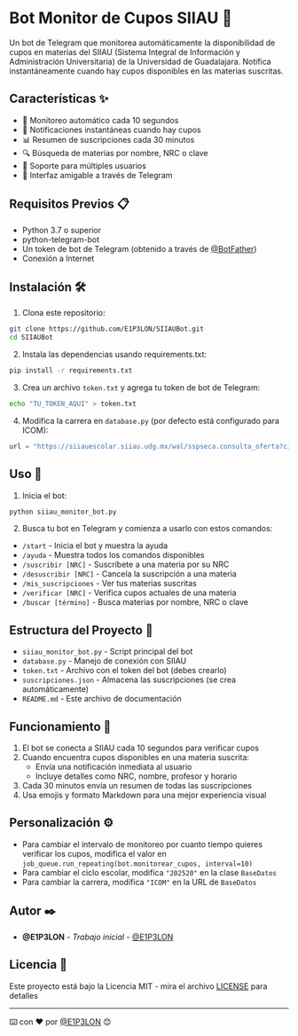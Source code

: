 # Bot Monitor de Cupos SIIAU 🤖

Un bot de Telegram que monitorea automáticamente la disponibilidad de cupos en materias del SIIAU (Sistema Integral de Información y Administración Universitaria) de la Universidad de Guadalajara. Notifica instantáneamente cuando hay cupos disponibles en las materias suscritas.

## Características ✨

- 🔄 Monitoreo automático cada 10 segundos
- 🔔 Notificaciones instantáneas cuando hay cupos
- 📊 Resumen de suscripciones cada 30 minutos
- 🔍 Búsqueda de materias por nombre, NRC o clave
- 👥 Soporte para múltiples usuarios
- 📱 Interfaz amigable a través de Telegram

## Requisitos Previos 📋

- Python 3.7 o superior
- python-telegram-bot
- Un token de bot de Telegram (obtenido a través de [@BotFather](https://t.me/botfather))
- Conexión a Internet

## Instalación 🛠️

1. Clona este repositorio:
```bash
git clone https://github.com/E1P3LON/SIIAUBot.git
cd SIIAUBot
```

2. Instala las dependencias usando requirements.txt:
```bash
pip install -r requirements.txt
```

3. Crea un archivo `token.txt` y agrega tu token de bot de Telegram:
```bash
echo "TU_TOKEN_AQUI" > token.txt
```

4. Modifica la carrera en `database.py` (por defecto está configurado para ICOM):
```python
url = "https://siiauescolar.siiau.udg.mx/wal/sspseca.consulta_oferta?ciclop=" + ciclo + "&cup=&majrp=ICOM&mostrarp=1000000"
```

## Uso 📱

1. Inicia el bot:
```bash
python siiau_monitor_bot.py
```

2. Busca tu bot en Telegram y comienza a usarlo con estos comandos:

- `/start` - Inicia el bot y muestra la ayuda
- `/ayuda` - Muestra todos los comandos disponibles
- `/suscribir [NRC]` - Suscríbete a una materia por su NRC
- `/desuscribir [NRC]` - Cancela la suscripción a una materia
- `/mis_suscripciones` - Ver tus materias suscritas
- `/verificar [NRC]` - Verifica cupos actuales de una materia
- `/buscar [término]` - Busca materias por nombre, NRC o clave

## Estructura del Proyecto 📁

- `siiau_monitor_bot.py` - Script principal del bot
- `database.py` - Manejo de conexión con SIIAU
- `token.txt` - Archivo con el token del bot (debes crearlo)
- `suscripciones.json` - Almacena las suscripciones (se crea automáticamente)
- `README.md` - Este archivo de documentación

## Funcionamiento 🔄

1. El bot se conecta a SIIAU cada 10 segundos para verificar cupos
2. Cuando encuentra cupos disponibles en una materia suscrita:
   - Envía una notificación inmediata al usuario
   - Incluye detalles como NRC, nombre, profesor y horario
3. Cada 30 minutos envía un resumen de todas las suscripciones
4. Usa emojis y formato Markdown para una mejor experiencia visual

## Personalización ⚙️

- Para cambiar el intervalo de monitoreo por cuanto tiempo quieres verificar los cupos, modifica el valor en `job_queue.run_repeating(bot.monitorear_cupos, interval=10)`
- Para cambiar el ciclo escolar, modifica `"202520"` en la clase `BaseDatos`
- Para cambiar la carrera, modifica `"ICOM"` en la URL de `BaseDatos`

## Autor ✒️

- **@E1P3LON** - *Trabajo inicial* - [@E1P3LON](https://github.com/E1P3LON)

## Licencia 📄

Este proyecto está bajo la Licencia MIT - mira el archivo [LICENSE](LICENSE) para detalles

---
⌨️ con ❤️ por [@E1P3LON](https://github.com/E1P3LON) 😊
